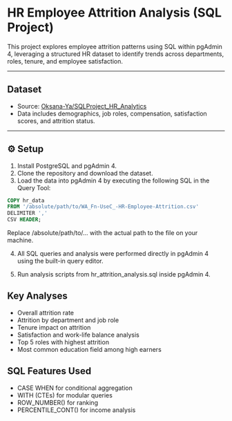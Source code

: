 #  HR Employee Attrition Analysis (SQL Project)

This project explores employee attrition patterns using SQL within pgAdmin 4, leveraging a structured HR dataset to identify trends across departments, roles, tenure, and employee satisfaction.



---

## Dataset

- Source: [Oksana-Ya/SQLProject_HR_Analytics](https://github.com/Oksana-Ya/SQLProject_HR_Analytics/blob/main/WA_Fn-UseC_-HR-Employee-Attrition.csv)
- Data includes demographics, job roles, compensation, satisfaction scores, and attrition status.

---

## ⚙️ Setup

1. Install PostgreSQL and pgAdmin 4.
2. Clone the repository and download the dataset.
3. Load the data into pgAdmin 4 by executing the following SQL in the Query Tool:

```sql
COPY hr_data
FROM '/absolute/path/to/WA_Fn-UseC_-HR-Employee-Attrition.csv'
DELIMITER ','
CSV HEADER;
```

Replace /absolute/path/to/... with the actual path to the file on your machine.

4. All SQL queries and analysis were performed directly in pgAdmin 4 using the built-in query editor.

5. Run analysis scripts from hr_attrition_analysis.sql inside pgAdmin 4.



## Key Analyses

- Overall attrition rate
- Attrition by department and job role
- Tenure impact on attrition
- Satisfaction and work-life balance analysis
- Top 5 roles with highest attrition
- Most common education field among high earners

## SQL Features Used

- CASE WHEN for conditional aggregation
- WITH (CTEs) for modular queries
- ROW_NUMBER() for ranking
- PERCENTILE_CONT() for income analysis
